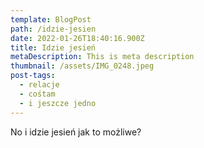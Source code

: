 ```yaml
---
template: BlogPost
path: /idzie-jesien
date: 2022-01-26T18:40:16.900Z
title: Idzie jesień
metaDescription: This is meta description
thumbnail: /assets/IMG_0248.jpeg
post-tags:
  - relacje
  - cośtam
  - i jeszcze jedno
---
```

No i idzie jesień jak to możliwe?
